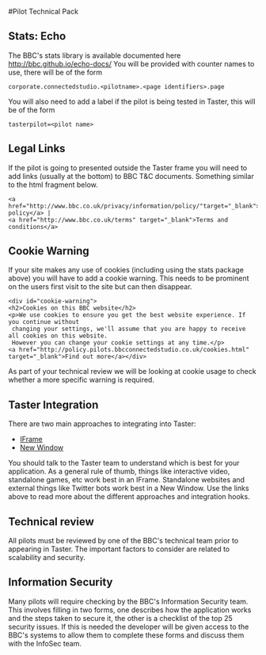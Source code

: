 #Pilot Technical Pack

## Stats: Echo

The BBC's stats library is available documented here http://bbc.github.io/echo-docs/
You will be provided with counter names to use, there will be of the form

	corporate.connectedstudio.<pilotname>.<page identifiers>.page

You will also need to add a label if the pilot is being tested in Taster, this will be of the form 

	tasterpilot=<pilot name>
 
## Legal Links

If the pilot is going to presented outside the Taster frame you will need to add links (usually at the bottom) to BBC 
T&C documents. Something similar to the html fragment below.

	<a href="http://www.bbc.co.uk/privacy/information/policy/"target="_blank">Privacy policy</a> | 
	<a href="http://www.bbc.co.uk/terms" target="_blank">Terms and conditions</a>
 
## Cookie Warning

If your site makes any use of cookies (including using the stats package above) you will have to add a cookie warning.
This needs to be prominent on the users first visit to the site but can then disappear.

	<div id="cookie-warning">
	<h2>Cookies on this BBC website</h2>
	<p>We use cookies to ensure you get the best website experience. If you continue without
	 changing your settings, we'll assume that you are happy to receive all cookies on this website. 
	 However you can change your cookie settings at any time.</p>
	<a href="http://policy.pilots.bbcconnectedstudio.co.uk/cookies.html" target="_blank">Find out more</a></div>

As part of your technical review we will be looking at cookie usage to check whether a more specific warning is required.
 
## Taster Integration

There are two main approaches to integrating into Taster:

* [IFrame](integration/iframe.md)
* [New Window](integration/new-window.md)

You should talk to the Taster team to understand which is best for your application. As a general
rule of thumb, things like interactive video, standalone games, etc work best in an IFrame. Standalone
websites and external things like Twitter bots work best in a New Window. Use the links above to
read more about the different approaches and integration hooks.

## Technical review

All pilots must be reviewed by one of the BBC's technical team prior to appearing in Taster. The important
factors to consider are related to scalability and security.
 
## Information Security
Many pilots will require checking by the BBC's Information Security team.  This involves filling in two forms, 
one describes how the application works and the steps taken to secure it, the other is a checklist of the top 25 
security issues.  If this is needed the developer will be given access to the BBC's systems to allow
them to complete these forms and discuss them with the InfoSec team.

